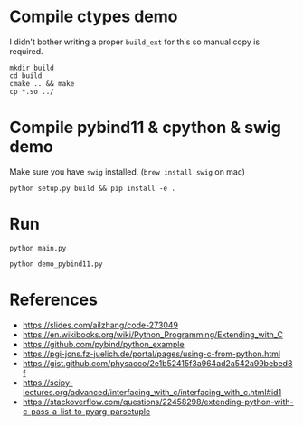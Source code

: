 # Compile ctypes demo
I didn't bother writing a proper `build_ext` for this so manual copy is required.

```
mkdir build
cd build
cmake .. && make
cp *.so ../
```

# Compile pybind11 & cpython & swig demo

Make sure you have `swig` installed. (`brew install swig` on mac)
```
python setup.py build && pip install -e .
```

# Run

```
python main.py

python demo_pybind11.py
```

# References
- https://slides.com/ailzhang/code-273049
- https://en.wikibooks.org/wiki/Python_Programming/Extending_with_C
- https://github.com/pybind/python_example
- https://pgi-jcns.fz-juelich.de/portal/pages/using-c-from-python.html
- https://gist.github.com/physacco/2e1b52415f3a964ad2a542a99bebed8f
- https://scipy-lectures.org/advanced/interfacing_with_c/interfacing_with_c.html#id1
- https://stackoverflow.com/questions/22458298/extending-python-with-c-pass-a-list-to-pyarg-parsetuple
